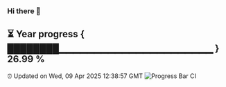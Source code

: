 ### Hi there 👋
⏳ Year progress { ████████▁▁▁▁▁▁▁▁▁▁▁▁▁▁▁▁▁▁▁▁▁▁ } 26.99 %
---
⏰ Updated on Wed, 09 Apr 2025 12:38:57 GMT
![Progress Bar CI](https://github.com/liununu/liununu/workflows/Progress%20Bar%20CI/badge.svg)
